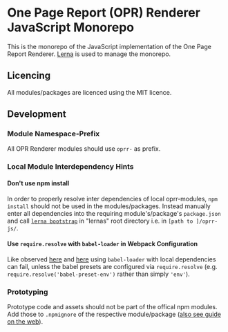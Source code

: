 # One Page Report (OPR) Renderer JavaScript Monorepo

This is the monorepo of the JavaScript implementation of the One Page Report Renderer. [Lerna](https://github.com/lerna/lerna) is used to manage the monorepo.

## Licencing

All modules/packages are licenced using the MIT licence.

## Development

### Module Namespace-Prefix
All OPR Renderer modules should use `oprr-` as prefix.

### Local Module Interdependency Hints

#### Don't use npm install 
In order to properly resolve inter dependencies of local oprr-modules, `npm install` should not be used in the modules/packages. Instead manually enter all dependencies into the requiring module's/package's `package.json` and call [`lerna bootstrap`](https://github.com/lerna/lerna#bootstrap) in "lernas" root directory i.e. in `[path to ]/oprr-js/`.

#### Use `require.resolve` with `babel-loader` in Webpack Configuration
Like observed [here](https://github.com/babel/babel-loader/issues/149) and [here](https://stackoverflow.com/questions/34574403/how-to-set-resolve-for-babel-loader-presets/)
using `babel-loader` with local dependencies can fail, unless the babel presets are configured via `require.resolve` (e.g. `require.resolve('babel-preset-env')` rather than simply `'env'`).

### Prototyping
Prototype code and assets should not be part of the offical npm modules. Add those to `.npmignore` of the respective module/package ([also see guide on the web](https://docs.npmjs.com/misc/developers#keeping-files-out-of-your-package)).





